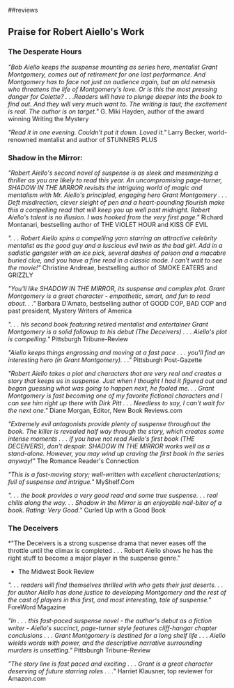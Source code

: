 \#\#reviews

Praise for Robert Aiello's Work
-------------------------------

### The Desperate Hours

*"Bob Aiello keeps the suspense mounting as series hero, mentalist Grant Montgomery, comes out of retirement for one last performance. And Montgomery has to face not just an audience again, but an old nemesis who threatens the life of Montgomery's love. Or is this the most pressing danger for Colette? . . .Readers will have to plunge deeper into the book to find out. And they will very much want to. The writing is taut; the excitement is real. The author is on target."*
 G. Miki Hayden, author of the award winning Writing the Mystery

*"Read it in one evening. Couldn't put it down. Loved it."*
 Larry Becker, world-renowned mentalist and author of STUNNERS PLUS

### Shadow in the Mirror:

*"Robert Aiello's second novel of suspense is as sleek and mesmerizing a thriller as you are likely to read this year. An uncompromising page-turner, SHADOW IN THE MIRROR revisits the intriguing world of magic and mentalism with Mr. Aiello's principled, engaging hero Grant Montgomery . . . Deft misdirection, clever sleight of pen and a heart-pounding flourish make this a compelling read that will keep you up well past midnight. Robert Aiello's talent is no illusion. I was hooked from the very first page."*
 Richard Montanari, bestselling author of THE VIOLET HOUR and KISS OF EVIL

*". . . Robert Aiello spins a compelling yarn starring an attractive celebrity mentalist as the good guy and a luscious evil twin as the bad girl. Add in a sadistic gangster with an ice pick, several dashes of poison and a macabre buried clue, and you have a fine read in a classic mode. I can't wait to see the movie!"*
 Christine Andreae, bestselling author of SMOKE EATERS and GRIZZLY

*"You'll like SHADOW IN THE MIRROR, its suspense and complex plot. Grant Montgomery is a great character - empathetic, smart, and fun to read about. . ."*
 Barbara D'Amato, bestselling author of GOOD COP, BAD COP and past president, Mystery Writers of America

*". . . his second book featuring retired mentalist and entertainer Grant Montgomery is a solid followup to his debut (The Deceivers) . . . Aiello's plot is compelling."*
 Pittsburgh Tribune-Review

*"Aiello keeps things engrossing and moving at a fast pace . . . you'll find an interesting hero (in Grant Montgomery). . ."*
 Pittsburgh Post-Gazette

*"Robert Aiello takes a plot and characters that are very real and creates a story that keeps us in suspense. Just when I thought I had it figured out and began guessing what was going to happen next, he fooled me. . . Grant Montgomery is fast becoming one of my favorite fictional characters and I can see him right up there with Dirk Pitt . . . Needless to say, I can't wait for the next one."*
 Diane Morgan, Editor, New Book Reviews.com

*"Extremely evil antagonists provide plenty of suspense throughout the book. The killer is revealed half way through the story, which creates some intense moments . . . if you have not read Aiello's first book (THE DECEIVERS), don't despair. SHADOW IN THE MIRROR works well as a stand-alone. However, you may wind up craving the first book in the series anyway!"*
 The Romance Reader's Connection

*"This is a fast-moving story; well-written with excellent characterizations; full of suspense and intrigue."*
 MyShelf.Com

*". . . the book provides a very good read and some true suspense. . . real chills along the way. . . Shadow in the Mirror is an enjoyable nail-biter of a book. Rating: Very Good."*
 Curled Up with a Good Book

### The Deceivers

*"The Deceivers is a strong suspense drama that never eases off the throttle until the climax is completed . . . Robert Aiello shows he has the right stuff to become a major player in the suspense genre."
* The Midwest Book Review

*". . . readers will find themselves thrilled with who gets their just deserts. . . for author Aiello has done justice to developing Montgomery and the rest of the cast of players in this first, and most interesting, tale of suspense."*
 ForeWord Magazine

*"In . . . this fast-paced suspense novel - the author's debut as a fiction writer - Aiello's succinct, page-turner style features cliff-hangar chapter conclusions . . . Grant Montgomery is destined for a long shelf life . . . Aiello wields words with power, and the descriptive narrative surrounding murders is unsettling."*
 Pittsburgh Tribune-Review

*"The story line is fast paced and exciting . . . Grant is a great character deserving of future starring roles . . ."*
 Harriet Klausner, top reviewer for Amazon.com
